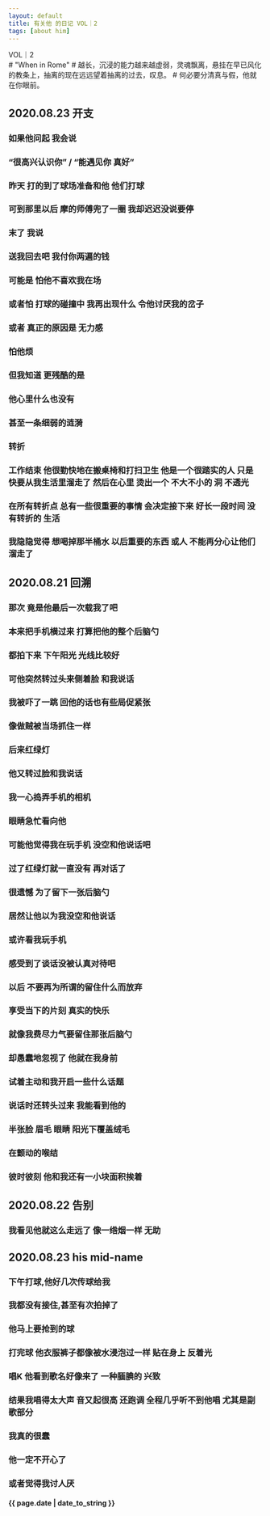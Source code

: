 ```yaml
---
layout: default
title: 有关他 的日记 VOL｜2
tags: [about him]
---
```

<div class=edge><span class=inn>VOL｜2</span></div>
# "When in Rome"
# 越长，沉浸的能力越来越虚弱，灵魂飘离，悬挂在早已风化的教条上，抽离的现在远远望着抽离的过去，叹息。
# 何必要分清真与假，他就在你眼前。

## 2020.08.23 开支
### 如果他问起 我会说
### “很高兴认识你” / “能遇见你 真好”

### 昨天 打的到了球场准备和他 他们打球 
### 可到那里以后 摩的师傅兜了一圈 我却迟迟没说要停
### 末了 我说
### 送我回去吧 我付你两遍的钱
### 可能是 怕他不喜欢我在场
### 或者怕 打球的碰撞中 我再出现什么 令他讨厌我的岔子
### 或者 真正的原因是 无力感
### 怕他烦

### 但我知道 更残酷的是
### 他心里什么也没有
### 甚至一条细弱的涟漪

### 转折
### 工作结束 他很勤快地在搬桌椅和打扫卫生 他是一个很踏实的人 只是 快要从我生活里溜走了 然后在心里 烫出一个 不大不小的 洞 不透光

### 在所有转折点 总有一些很重要的事情 会决定接下来 好长一段时间 没有转折的 生活

### 我隐隐觉得 想喝掉那半桶水 以后重要的东西 或人 不能再分心让他们溜走了

## 2020.08.21 回溯
### 那次 竟是他最后一次载我了吧
### 本来把手机横过来 打算把他的整个后脑勺
### 都拍下来 下午阳光 光线比较好
### 可他突然转过头来侧着脸 和我说话
### 我被吓了一跳 回他的话也有些局促紧张
### 像做贼被当场抓住一样
### 后来红绿灯
### 他又转过脸和我说话
### 我一心捣弄手机的相机
### 眼睛急忙看向他

### 可能他觉得我在玩手机 没空和他说­话吧
### 过了红绿灯就一直没有 再对话了
### 很遗憾 为了留下一张后脑勺
### 居然让他以为我没空和他说话
### 或许看我玩手机
### 感受到了谈话没被认真对待吧
### 以后 不要再为所谓的留住什么而放弃
### 享受当下的片刻 真实的快乐

### 就像我费尽力气要留住那张后­脑勺
### 却愚蠢地忽视了 他就在我身前
### 试着主动和我开启一些什么话题
### 说­话时还转头过来 我能看到他的
### 半张脸 眉毛 眼睛 阳光下覆盖绒毛
### 在颤动的喉结
### 彼时彼刻 他和我还有一小块面积挨着

## 2020.08.22 告别
### 我看见他就这么走远了 像一绺烟一样 无助

## 2020.08.23 his mid-name 
### 下午打球,他好几次传球给我
### 我都没有接住,甚至有次拍掉了
### 他马上要抢到的球

### 打完球 他衣服裤子都像被水浸泡过一样 贴在身上 反着光
### 唱K 他看到歌名好像来了 一种腼­腆的 兴致 
### 结果我唱得太大声 音又起很高 还跑调 全程几乎听不到他唱 尤其是副歌部分
### 我真的很蠢
### 他一定不开心了
### 或者觉得我讨人厌
<h4 class=edge>{{ page.date | date_to_string }}</h4>
